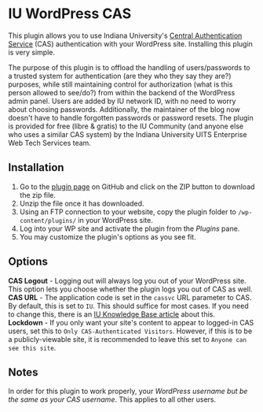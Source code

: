 # IU WordPress CAS

This plugin allows you to use Indiana University's [Central Authentication Service][cas] (CAS) authentication with your WordPress site. Installing this plugin is very simple.

The purpose of this plugin is to offload the handling of users/passwords to a trusted system for authentication (are they who they say they are?) purposes, while still maintaining control for authorization (what is this person allowed to see/do?) from within the backend of the WordPress admin panel. Users are added by IU network ID, with no need to worry about choosing passwords. Additionally, the maintainer of the blog now doesn't have to handle forgotten passwords or password resets. The plugin is provided for free (libre & gratis) to the IU Community (and anyone else who uses a similar CAS system) by the Indiana University UITS Enterprise Web Tech Services team.

## Installation
1. Go to the [plugin page][plugin] on GitHub and click on the ZIP button to download the zip file.
2. Unzip the file once it has downloaded.
3. Using an FTP connection to your website, copy the plugin folder to `/wp-content/plugins/` in your WordPress site.
4. Log into your WP site and activate the plugin from the *Plugins* pane.
5. You may customize the plugin's options as you see fit.

## Options

**CAS Logout** - Logging out will always log you out of your WordPress site. This option lets you choose whether the plugin logs you out of CAS as well.  
**CAS URL** - The application code is set in the `cassvc` URL parameter to CAS. By default, this is set to `IU`. This should suffice for most cases. If you need to change this, there is an [IU Knowledge Base article][appcode] about this.  
**Lockdown** - If you only want your site's content to appear to logged-in CAS users, set this to `Only CAS-Authenticated Visitors`. However, if this is to be a publicly-viewable site, it is recommended to leave this set to `Anyone can see this site`.

## Notes

In order for this plugin to work properly, your *WordPress username but be the same as your CAS username*. This applies to all other users.

[cas]: http://cas.iu.edu/ "Indiana University Central Authentication Service"
[ewts]: http://uits.iu.edu/page/awty "Information about Enterprise Web Technical Services"
[davpoind]: https://github.com/mtheoryx "David Poindexter on GitHub"
[plugin]: https://github.com/patproct/iuwpcas "IU WP CAS on GitHub"
[appcode]: http://kb.iu.edu/data/alqm.html "IU Knowledge Base - For CAS, what is an application code?"
